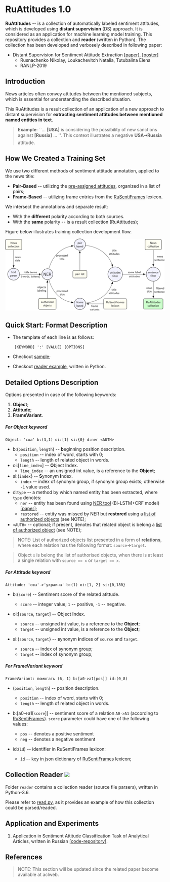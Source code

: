 # RuAttitudes 1.0

**RuAttitudes** -- is a collection of automatically labeled sentiment attitudes,
which is developed using **distant supervision** (DS) approach.
It is considered as an application for machine learning model training.
This repository provides a collection and **reader** (written in Python).
The collection has been developed and verbosely described in following paper:

* Distant Supervision for Sentiment Attitude Extraction
[[paper]](),
[[poster]](docs/ranlp_2019_poster_portrait.pdf)
    * Rusnachenko Nikolay, Loukachevitch Natalia, Tutubalina Elena
    * RANLP-2019

## Introduction

News articles often convey attitudes between the mentioned subjects, which is essential for understanding the described situation.

This RuAttitudes is a result collection of an application of a new approach to distant supervision for **extracting sentiment attitudes
between mentioned named entities in text**.

>**Example**: ``... **[USA]** is considering the possibility of new sanctions against
    **[Russia]** ... ''. This context illustrates a negative **USA🠆Russia** attitude.
## How We Created a Training Set

We use two different methods of sentiment attitude annotation, applied to the news title:
* **Pair-Based** -- utilizing the [pre-assigned attitudes](data/auth_list.txt),
organized in a list of pairs;
* **Frame-Based** -- utilizing frame entries from the
[RuSentiFrames](https://github.com/nicolay-r/RuSentiFrames)
lexicon.

We intersect the annotations and separate result:
* With the **different** polarity according to both sources.
* With the **same** polarity -- is a result collection (RuAttitudes);

Figure below illustrates training collection development flow.

![](images/flow.png)

## Quick Start: Format Description

* The template of each line is as follows:

```
    [KEYWORD] ':' [VALUE] [OPTIONS]
```

* Checkout [sample](sample.txt);

* Checkout [reader example](read.py), written in Python.


## Detailed Options Description

Options presented in case of the following keywords:
1. **Object**;
2. **Attitude**;
3. **FrameVariant**.

##### For **Object** keyword

```
Object: 'сша' b:(3,1) oi:[1] si:{0} d:ner <AUTH>
```

* b:(```position```, ```length```) -- **b**eginning position description.
    * ```position``` -- index of word, starts with 0;
    * ```length``` -- length of related object in words.
* oi:[```line_index```] -- **O**bject **I**ndex.
    * ```line_index``` -- an unsigned int value, is a reference to the **Object**;
* si:{```index```} -- **S**ynonym **I**ndex.
    * ```index``` -- index of synonym group, if synonym group exists; otherwise ```-1``` value used.
* d:```type``` -- a method by which named entity has been extracted,
where ```type``` denotes:
    * ```ner``` -- entity has been found using
    [NER tool](https://github.com/nicolay-r/ner-flask-wrapper)
    (Bi-LSTM+CRF model)
    [[paper]](https://arxiv.org/pdf/1603.01360.pdf);
    * ```restored``` -- entity was missed by NER but **restored** using a
    [list of authorized objects](data/auth_list.txt) (see NOTE);
* ```<AUTH>``` -- optional; if present, denotes that related object is belong a
    [list of authorized object](data/auth_list.txt) (see NOTE);

>NOTE: List of authorized objects list presented in a form of **relations**, where each relation has
the following format: ```source```->```target```.

>Object ```x``` is belong the list of authorised objects, when there is at least a single relation
with
```source == x``` or
```target == x```.

##### For **Attitude** keyword

```
Attitude: 'сша'->'украина' b:(1) oi:[1, 2] si:{0,180}
```

* b:(```score```) -- Sentiment score of the related atittude.
    * ```score``` -- integer value; ```1``` -- positive, ```-1``` -- negative.

* oi:[```source```, ```target```] -- **O**bject **I**ndex.
    * ```source``` -- unsigned int value, is a reference to the **Object**;
    * ```target``` -- unsigned int value, is a reference to the **Object**;

* si:{```source```, ```target```} -- **s**ynonym **i**ndices of ```source``` and ```target```.
    * ```source``` -- index of synonym group;
    * ```target``` -- index of synonym group;

##### For **FrameVariant** keyword

```
FrameVariant: помогать (6, 1) b:[a0->a1[pos]] id:(0_8)
```

* (```position```, ```length```) -- position description.
    * ```position``` -- index of word, starts with 0;
    * ```length``` -- length of related object in words.

* b:[a0->a1[```score```]] -- sentiment score of a relation ```A0->A1```
(according to [RuSentiFrames](https://github.com/nicolay-r/RuSentiFrames)).
```score``` parameter could have one of the following values:
    * ```pos``` -- denotes a positive sentiment
    * ```neg``` -- denotes a negative sentiment

* id:(``id``) -- identifier in RuSentiFrames lexicon:
    * ``id`` -- key in json dictionary of [RuSentiFrames](https://github.com/nicolay-r/RuSentiFrames) lexicon;

## Collection Reader ![](https://img.shields.io/badge/Python-3.6-brightgreen.svg)

Folder `reader` contains a collection reader (source file parsers), written in Python-3.6.

Please refer to [read.py](read.py), as it provides an example of how this collection could be parsed/readed.

## Application and Experiments

1. Application in Sentiment Attitude Classification Task of Analytical Articles, written in Russian
[[code-repository]](https://github.com/nicolay-r/attitudes-extraction-ds).

## References

> NOTE: This section will be updated since the related paper become available at aclweb.
